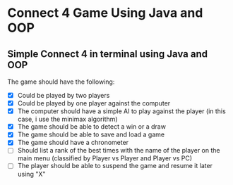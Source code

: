 # Connect 4 Game Using Java and OOP

## Simple Connect 4 in terminal using Java and OOP

The game should have the following:

- [x] Could be played by two players
- [x] Could be played by one player against the computer
- [x] The computer should have a simple AI to play against the player (in this case, i use the minimax algorithm)
- [x] The game should be able to detect a win or a draw
- [x] The game should be able to save and load a game
- [x] The game should have a chronometer
- [ ] Should list a rank of the best times with the name of the player on the main menu (classified by Player vs Player and Player vs PC)
- [ ] The player should be able to suspend the game and resume it later using "X"
